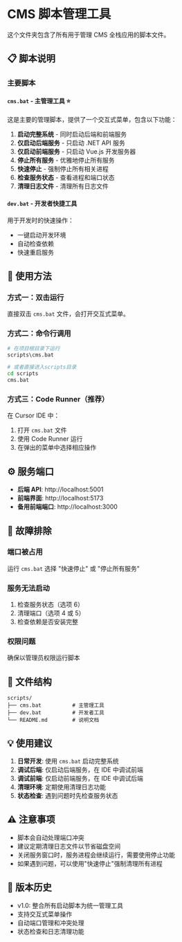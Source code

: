 # CMS 脚本管理工具

这个文件夹包含了所有用于管理 CMS 全栈应用的脚本文件。

## 📋 脚本说明

### 主要脚本

#### `cms.bat` - 主管理工具 ⭐
这是主要的管理脚本，提供了一个交互式菜单，包含以下功能：

1. **启动完整系统** - 同时启动后端和前端服务
2. **仅启动后端服务** - 只启动 .NET API 服务
3. **仅启动前端服务** - 只启动 Vue.js 开发服务器
4. **停止所有服务** - 优雅地停止所有服务
5. **快速停止** - 强制停止所有相关进程
6. **检查服务状态** - 查看进程和端口状态
7. **清理日志文件** - 清理所有日志文件

#### `dev.bat` - 开发者快捷工具
用于开发时的快速操作：
- 一键启动开发环境
- 自动检查依赖
- 快速重启服务

## 🚀 使用方法

### 方式一：双击运行
直接双击 `cms.bat` 文件，会打开交互式菜单。

### 方式二：命令行调用
```bash
# 在项目根目录下运行
scripts\cms.bat

# 或者直接进入scripts目录
cd scripts
cms.bat
```

### 方式三：Code Runner（推荐）
在 Cursor IDE 中：
1. 打开 `cms.bat` 文件
2. 使用 Code Runner 运行
3. 在弹出的菜单中选择相应操作

## ⚙️ 服务端口

- **后端 API**: http://localhost:5001
- **前端界面**: http://localhost:5173
- **备用前端端口**: http://localhost:3000

## 🔧 故障排除

### 端口被占用
运行 `cms.bat` 选择 "快速停止" 或 "停止所有服务"

### 服务无法启动
1. 检查服务状态（选项 6）
2. 清理端口（选项 4 或 5）
3. 检查依赖是否安装完整

### 权限问题
确保以管理员权限运行脚本

## 📁 文件结构

```
scripts/
├── cms.bat          # 主管理工具
├── dev.bat          # 开发者工具
└── README.md        # 说明文档
```

## 💡 使用建议

1. **日常开发**: 使用 `cms.bat` 启动完整系统
2. **调试后端**: 仅启动后端服务，在 IDE 中调试前端
3. **调试前端**: 仅启动前端服务，在 IDE 中调试后端
4. **清理环境**: 定期使用清理日志功能
5. **状态检查**: 遇到问题时先检查服务状态

## ⚠️ 注意事项

- 脚本会自动处理端口冲突
- 建议定期清理日志文件以节省磁盘空间
- 关闭服务窗口时，服务进程会继续运行，需要使用停止功能
- 如果遇到问题，可以使用"快速停止"强制清理所有进程

## 🔄 版本历史

- v1.0: 整合所有启动脚本为统一管理工具
- 支持交互式菜单操作
- 自动端口管理和冲突处理
- 状态检查和日志清理功能
